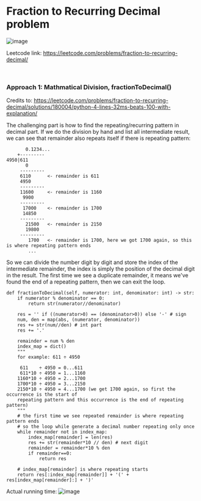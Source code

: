 # Fraction to Recurring Decimal problem
![image](https://user-images.githubusercontent.com/25105806/215300417-35ee0b93-2dd3-4e79-912d-c9e962c50c42.png)

Leetcode link: https://leetcode.com/problems/fraction-to-recurring-decimal/

<br />

### Approach 1: Mathmatical Division, fractionToDecimal()

Credits to: https://leetcode.com/problems/fraction-to-recurring-decimal/solutions/180004/python-4-lines-32ms-beats-100-with-explanation/

The challenging part is how to find the repeating/recurring pattern in decimal part. If we do the division by hand and list all intermediate result, we can see that remainder also repeats itself if there is repeating pattern:

```
       0.1234...
    +---------
4950|611
       0
     ---------
     6110      <- remainder is 611
     4950
     ---------
     11600     <- remainder is 1160
      9900
     ---------
      17000    <- remainder is 1700
      14850
     ---------
       21500   <- remainder is 2150
       19800
     ---------
        1700   <- remainder is 1700, here we got 1700 again, so this is where repeating pattern ends
        ...
```

So we can divide the number digit by digit and store the index of the intermediate remainder, the index is simply the position of the decimal digit in the result. The first time we see a duplicate remainder, it means we've found the end of a repeating pattern, then we can exit the loop.


```python3
def fractionToDecimal(self, numerator: int, denominator: int) -> str:
	if numerator % denominator == 0:
		return str(numerator//denominator)

	res = '' if ((numerator>0) == (denominator>0)) else '-' # sign
	num, den = map(abs, (numerator, denominator))
	res += str(num//den) # int part
	res += '.'

	remainder = num % den
	index_map = dict()
	"""
	for example: 611 ÷ 4950

	 611    ÷ 4950 = 0...611
	 611*10 ÷ 4950 = 1...1160
	1160*10 ÷ 4950 = 2...1700
	1700*10 ÷ 4950 = 3...2150
	2150*10 ÷ 4950 = 4...1700 (we get 1700 again, so first the occurrence is the start of 
	repeating pattern and this occurrence is the end of repeating pattern)
	"""
	# the first time we see repeated remainder is where repeating pattern ends
	# so the loop while generate a decimal number repeating only once
	while remainder not in index_map:
		index_map[remainder] = len(res)
		res += str(remainder*10 // den) # next digit
		remainder = remainder*10 % den
		if remainder==0:
			return res

	# index_map[remainder] is where repeating starts    
	return res[:index_map[remainder]] + '(' + res[index_map[remainder]:] + ')'
```

Actual running time:
![image](https://user-images.githubusercontent.com/25105806/215300755-116cfe2c-7aea-45eb-85b6-d329a12b7970.png)
